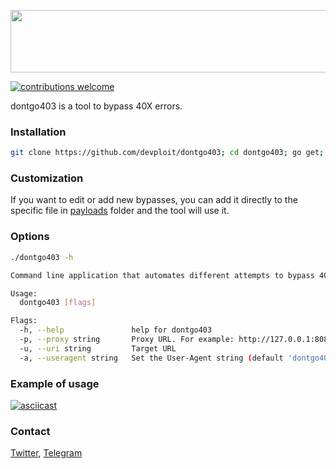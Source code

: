 <p align="center">
<img src="https://i.imgur.com/0vLHCHd.png" width="600" height="100" >
</p>

[![contributions welcome](https://img.shields.io/badge/contributions-welcome-brightgreen.svg?style=flat)](https://github.com/dwyl/esta/issues)

dontgo403 is a tool to bypass 40X errors.

### Installation
```bash
git clone https://github.com/devploit/dontgo403; cd dontgo403; go get; go build
```

### Customization
If you want to edit or add new bypasses, you can add it directly to the specific file in [payloads](https://github.com/devploit/dontgo403/tree/main/payloads) folder and the tool will use it.


### Options
```bash
./dontgo403 -h

Command line application that automates different attempts to bypass 40X codes

Usage:
  dontgo403 [flags]

Flags:
  -h, --help               help for dontgo403
  -p, --proxy string       Proxy URL. For example: http://127.0.0.1:8080
  -u, --uri string         Target URL
  -a, --useragent string   Set the User-Agent string (default 'dontgo403/0.2')
```


### Example of usage
[![asciicast](https://asciinema.org/a/9AFjTMaPDdnQ6IIQLnvW22AyV.svg)](https://asciinema.org/a/9AFjTMaPDdnQ6IIQLnvW22AyV)


### Contact
[Twitter](https://www.twitter.com/devploit), [Telegram](https://t.me/devploit)